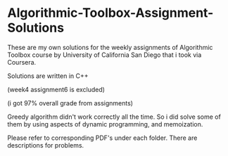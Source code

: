 # Algorithmic-Toolbox-Assignment-Solutions

These are my own solutions for the weekly assignments of Algorithmic Toolbox course by University of California San Diego that i took via Coursera.

Solutions are written in C++

(week4 assignment6 is excluded)

(i got 97% overall grade from assignments)

Greedy algorithm didn't work correctly all the time. So i did solve some of them by using aspects of dynamic programming, and memoization.

Please refer to corresponding PDF's under each folder. There are descriptions for problems. 

